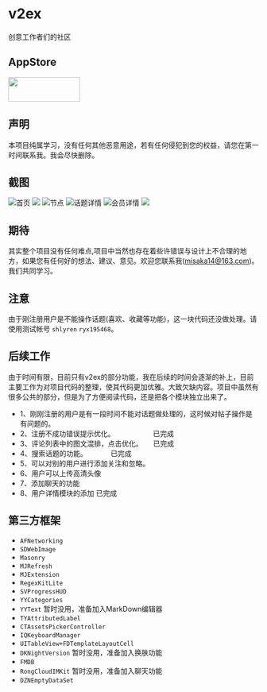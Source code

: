# v2ex
创意工作者们的社区 

## AppStore
<a href="https://itunes.apple.com/cn/app/v2ex-%E5%88%9B%E5%BB%BA%E5%B7%A5%E4%BD%9C%E8%80%85%E4%BB%AC%E7%9A%84%E7%A4%BE%E5%8C%BA%E5%AE%A2%E6%88%B7%E7%AB%AF/id1091339486?mt=8">
<img src="https://camo.githubusercontent.com/8359d14f23ef45a69be24997e9b26fab31438d56/687474703a2f2f7777322e73696e61696d672e636e2f6c617267652f303036306c6d3754677731663168677273316562776a333038313032713073702e6a7067" width="144" height="49" data-canonical-src="http://ww2.sinaimg.cn/large/0060lm7Tgw1f1hgrs1ebwj308102q0sp.jpg" style="max-width:100%;">
</a>

## 声明
本项目纯属学习，没有任何其他恶意用途，若有任何侵犯到您的权益，请您在第一时间联系我。我会尽快删除。

## 截图
![首页](https://github.com/misaka14/v2ex-OC/blob/master/Screenshots/IMG_5104.PNG)
![](https://github.com/misaka14/v2ex-OC/blob/master/Screenshots/IMG_5010.PNG)
![节点](https://github.com/misaka14/v2ex-OC/blob/master/Screenshots/IMG_4533.PNG) 
![话题详情](https://github.com/misaka14/v2ex-OC/blob/master/Screenshots/IMG_5106.PNG)
![会员详情](https://github.com/misaka14/v2ex-OC/blob/master/Screenshots/IMG_4535.PNG)
![](https://github.com/misaka14/v2ex-OC/blob/master/Screenshots/IMG_5105.PNG)

## 期待
其实整个项目没有任何难点,项目中当然也存在着些许错误与设计上不合理的地方，如果您有任何好的想法、建议、意见。欢迎您联系我(misaka14@163.com)。我们共同学习。

## 注意
由于刚注册用户是不能操作话题(喜欢、收藏等功能)，这一块代码还没做处理。请使用测试帐号 `shlyren` `ryx195468`。

## 后续工作

由于时间有限，目前只有v2ex的部分功能，我在后续的时间会逐渐的补上，目前主要工作为对项目代码的整理，使其代码更加优雅。大致欠缺内容。项目中虽然有很多公共的部分，但是为了方便阅读代码，还是把各个模块独立出来了。

* 1、刚刚注册的用户是有一段时间不能对话题做处理的，这时候对帖子操作是有问题的。
* 2、注册不成功错误提示优化。　　　　　　已完成
* 3、评论列表中的图文混排，点击优化。　　已完成
* 4、搜索话题的功能。	            已完成
* 5、可以对别的用户进行添加关注和忽略。
* 6、用户可以上传高清头像   
* 7、添加聊天的功能
* 8、用户详情模块的添加 		已完成

## 第三方框架
  * `AFNetworking`
  * `SDWebImage`
  * `Masonry`
  * `MJRefresh`
  * `MJExtension`
  * `RegexKitLite`
  * `SVProgressHUD`
  * `YYCategories`
  * `YYText`				 暂时没用，准备加入MarkDown编辑器
  * `TYAttributedLabel`
  * `CTAssetsPickerController`
  * `IQKeyboardManager`
  * `UITableView+FDTemplateLayoutCell`
  * `DKNightVersion`                      暂时没用，准备加入换肤功能
  * `FMDB`                               
  * `RongCloudIMKit`                      暂时没用，准备加入聊天功能
  * `DZNEmptyDataSet`
	


